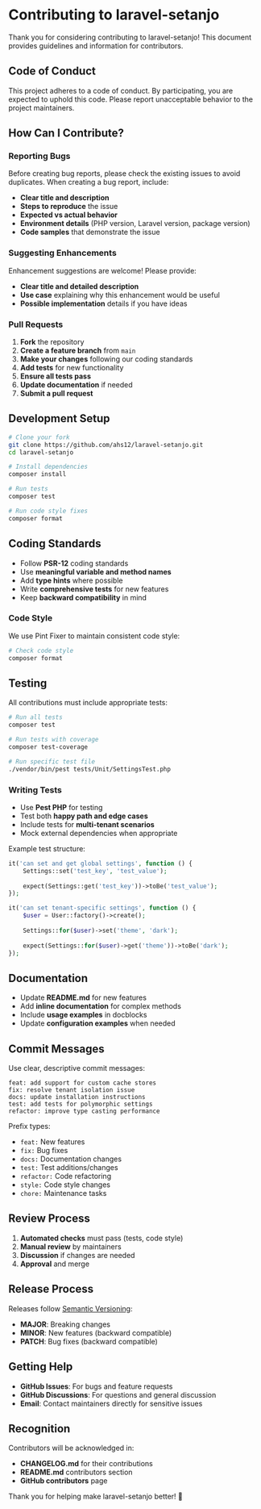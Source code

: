 # Contributing to laravel-setanjo

Thank you for considering contributing to laravel-setanjo! This document provides guidelines and information for contributors.

## Code of Conduct

This project adheres to a code of conduct. By participating, you are expected to uphold this code. Please report unacceptable behavior to the project maintainers.

## How Can I Contribute?

### Reporting Bugs

Before creating bug reports, please check the existing issues to avoid duplicates. When creating a bug report, include:

- **Clear title and description**
- **Steps to reproduce** the issue
- **Expected vs actual behavior**
- **Environment details** (PHP version, Laravel version, package version)
- **Code samples** that demonstrate the issue

### Suggesting Enhancements

Enhancement suggestions are welcome! Please provide:

- **Clear title and detailed description**
- **Use case** explaining why this enhancement would be useful
- **Possible implementation** details if you have ideas

### Pull Requests

1. **Fork** the repository
2. **Create a feature branch** from `main`
3. **Make your changes** following our coding standards
4. **Add tests** for new functionality
5. **Ensure all tests pass**
6. **Update documentation** if needed
7. **Submit a pull request**

## Development Setup

```bash
# Clone your fork
git clone https://github.com/ahs12/laravel-setanjo.git
cd laravel-setanjo

# Install dependencies
composer install

# Run tests
composer test

# Run code style fixes
composer format
```

## Coding Standards

- Follow **PSR-12** coding standards
- Use **meaningful variable and method names**
- Add **type hints** where possible
- Write **comprehensive tests** for new features
- Keep **backward compatibility** in mind

### Code Style

We use Pint Fixer to maintain consistent code style:

```bash
# Check code style
composer format

```

## Testing

All contributions must include appropriate tests:

```bash
# Run all tests
composer test

# Run tests with coverage
composer test-coverage

# Run specific test file
./vendor/bin/pest tests/Unit/SettingsTest.php
```

### Writing Tests

- Use **Pest PHP** for testing
- Test both **happy path and edge cases**
- Include tests for **multi-tenant scenarios**
- Mock external dependencies when appropriate

Example test structure:
```php
it('can set and get global settings', function () {
    Settings::set('test_key', 'test_value');
    
    expect(Settings::get('test_key'))->toBe('test_value');
});

it('can set tenant-specific settings', function () {
    $user = User::factory()->create();
    
    Settings::for($user)->set('theme', 'dark');
    
    expect(Settings::for($user)->get('theme'))->toBe('dark');
});
```

## Documentation

- Update **README.md** for new features
- Add **inline documentation** for complex methods
- Include **usage examples** in docblocks
- Update **configuration examples** when needed

## Commit Messages

Use clear, descriptive commit messages:

```
feat: add support for custom cache stores
fix: resolve tenant isolation issue
docs: update installation instructions
test: add tests for polymorphic settings
refactor: improve type casting performance
```

Prefix types:
- `feat:` New features
- `fix:` Bug fixes
- `docs:` Documentation changes
- `test:` Test additions/changes
- `refactor:` Code refactoring
- `style:` Code style changes
- `chore:` Maintenance tasks

## Review Process

1. **Automated checks** must pass (tests, code style)
2. **Manual review** by maintainers
3. **Discussion** if changes are needed
4. **Approval** and merge

## Release Process

Releases follow [Semantic Versioning](https://semver.org/):

- **MAJOR**: Breaking changes
- **MINOR**: New features (backward compatible)
- **PATCH**: Bug fixes (backward compatible)

## Getting Help

- **GitHub Issues**: For bugs and feature requests
- **GitHub Discussions**: For questions and general discussion
- **Email**: Contact maintainers directly for sensitive issues

## Recognition

Contributors will be acknowledged in:
- **CHANGELOG.md** for their contributions
- **README.md** contributors section
- **GitHub contributors** page

Thank you for helping make laravel-setanjo better! 🚀